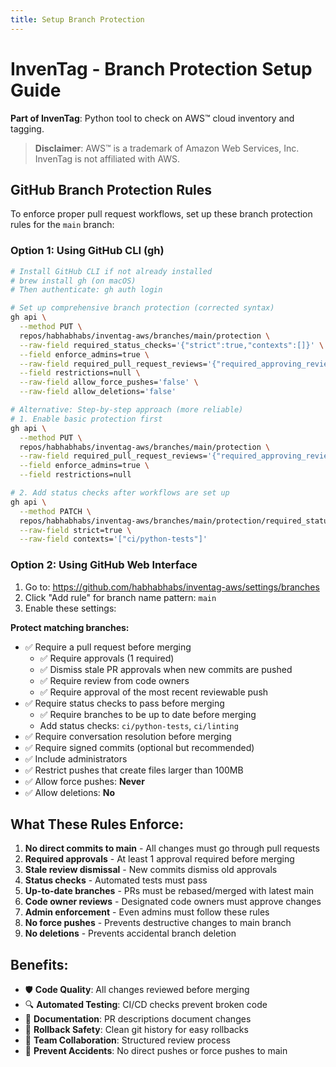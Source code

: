 ```yaml
---
title: Setup Branch Protection
---
```


# InvenTag - Branch Protection Setup Guide

**Part of InvenTag**: Python tool to check on AWS™ cloud inventory and tagging.

> **Disclaimer**: AWS™ is a trademark of Amazon Web Services, Inc. InvenTag is not affiliated with AWS.

## GitHub Branch Protection Rules

To enforce proper pull request workflows, set up these branch protection rules for the `main` branch:

### Option 1: Using GitHub CLI (gh)

```bash
# Install GitHub CLI if not already installed
# brew install gh (on macOS)
# Then authenticate: gh auth login

# Set up comprehensive branch protection (corrected syntax)
gh api \
  --method PUT \
  repos/habhabhabs/inventag-aws/branches/main/protection \
  --raw-field required_status_checks='{"strict":true,"contexts":[]}' \
  --field enforce_admins=true \
  --raw-field required_pull_request_reviews='{"required_approving_review_count":1,"dismiss_stale_reviews":true,"require_code_owner_reviews":true}' \
  --field restrictions=null \
  --raw-field allow_force_pushes='false' \
  --raw-field allow_deletions='false'

# Alternative: Step-by-step approach (more reliable)
# 1. Enable basic protection first
gh api \
  --method PUT \
  repos/habhabhabs/inventag-aws/branches/main/protection \
  --raw-field required_pull_request_reviews='{"required_approving_review_count":1}' \
  --field enforce_admins=true \
  --field restrictions=null

# 2. Add status checks after workflows are set up
gh api \
  --method PATCH \
  repos/habhabhabs/inventag-aws/branches/main/protection/required_status_checks \
  --raw-field strict=true \
  --raw-field contexts='["ci/python-tests"]'
```

### Option 2: Using GitHub Web Interface

1. Go to: https://github.com/habhabhabs/inventag-aws/settings/branches
2. Click "Add rule" for branch name pattern: `main`
3. Enable these settings:

**Protect matching branches:**
- ✅ Require a pull request before merging
  - ✅ Require approvals (1 required)
  - ✅ Dismiss stale PR approvals when new commits are pushed
  - ✅ Require review from code owners
  - ✅ Require approval of the most recent reviewable push
- ✅ Require status checks to pass before merging
  - ✅ Require branches to be up to date before merging
  - Add status checks: `ci/python-tests`, `ci/linting`
- ✅ Require conversation resolution before merging
- ✅ Require signed commits (optional but recommended)
- ✅ Include administrators
- ✅ Restrict pushes that create files larger than 100MB
- ✅ Allow force pushes: **Never**
- ✅ Allow deletions: **No**

## What These Rules Enforce:

1. **No direct commits to main** - All changes must go through pull requests
2. **Required approvals** - At least 1 approval required before merging
3. **Stale review dismissal** - New commits dismiss old approvals
4. **Status checks** - Automated tests must pass
5. **Up-to-date branches** - PRs must be rebased/merged with latest main
6. **Code owner reviews** - Designated code owners must approve changes
7. **Admin enforcement** - Even admins must follow these rules
8. **No force pushes** - Prevents destructive changes to main branch
9. **No deletions** - Prevents accidental branch deletion

## Benefits:

- 🛡️ **Code Quality**: All changes reviewed before merging
- 🔍 **Automated Testing**: CI/CD checks prevent broken code
- 📝 **Documentation**: PR descriptions document changes
- 🔄 **Rollback Safety**: Clean git history for easy rollbacks
- 👥 **Team Collaboration**: Structured review process
- 🚫 **Prevent Accidents**: No direct pushes or force pushes to main
